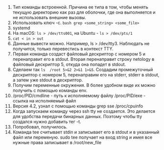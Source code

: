 1. Тип команды встроенной. Причина ее типа в том, чтобы менять текущую директорию как раз для оболочки, где она выполняется и не использовать внешние вызовы.
2. Использовать ключ -c. ```bash grep <some_string> <some_file> ```
3. systemd
4. На macOS: ```ls > /dev/tts001```, на Ubuntu - ```ls > /dev/pts/1```
5. ```cat < in > out```
6. Данные вывести можно. Например, ls > /dev/tty3. Наблюдать не получится, только перевестись в контекст TTY.
7. Первая команда создаст файловый дескриптор с номером 5 и перенаправит его в stdout. Вторая перенаправит строку netology в файловый дескриптор 5, откуда она попадет в stdout. 
8. Сделаем так ```ls  /root 5>&2 2>&1 1>&5```. Создадим промежуточный дескриптор с номером 5, перенаправим его на stderr, stderr в stdout, а затем уже stdout в дескриптор.         
9. Получим переменные окружения. В более удобном виде их можно получить с помощью команды env.
10. /proc/PID/cmdline - путь к исполняемому файлу
/proc/PID/exe - ссылка на исполняемый файл
11. Версия 4.2, узнал с помощью команды grep sse /proc/cpuinfo
12. Когда запускаем команду через ssh tty не создается. Это делается для удобства передачи бинарных данных. Поэтому чтобы tty создался нужно добавить тег -t.
13. Попробовал, получилось. 
14. Команда tee считывает stdin и записывает его в stdout и в указанный файл или переменую. sudo tee получает на вход string и имея все нужные права записывает в /root/new_file  
